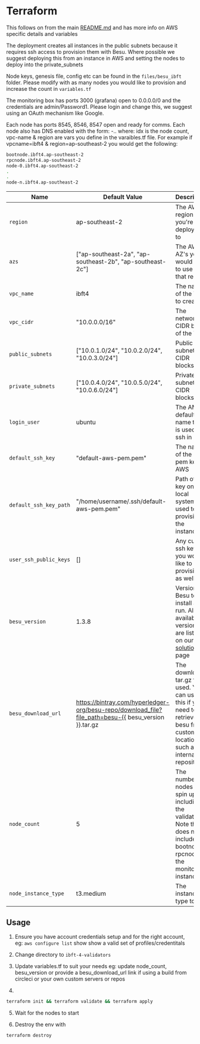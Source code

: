  
# Terraform

This follows on from the main [README.md](../README.md) and has more info on AWS specific details and variables

The deployment creates all instances in the public subnets because it requires ssh access to provision them with Besu. Where possible we suggest deploying this from an instance in AWS and setting the nodes to deploy into the private_subnets

Node keys, genesis file, config etc can be found in the `files/besu_ibft` folder. Please modify with as many nodes you would like to provision and increase the count in `variables.tf`

The monitoring box has ports 3000 (grafana) open to 0.0.0.0/0 and the credentials are admin/Password1. Please login and change this, we suggest using an OAuth mechanism like Google.

Each node has ports 8545, 8546, 8547 open and ready for comms. Each node also has DNS enabled with the form:
<node>-<idx>.<vpc-name>.<region>
where:
idx is the node count, vpc-name & region are vars you define in the varaibles.tf file.
For example if vpcname=ibft4 & region=ap-southeast-2 you would get the following:
```bash
bootnode.ibft4.ap-southeast-2
rpcnode.ibft4.ap-southeast-2
node-0.ibft4.ap-southeast-2
.
.
node-n.ibft4.ap-southeast-2
```

| Name           | Default Value | Description                        |
| -------------- | ------------- | -----------------------------------|
| `region` | ap-southeast-2 | The AWS region you're deploying to |
| `azs` | ["ap-southeast-2a", "ap-southeast-2b", "ap-southeast-2c"] |  The AWS AZ's you would like to use in that region |
| `vpc_name` | ibft4 | The name of the VPC to create |
| `vpc_cidr` | "10.0.0.0/16" | The network CIDR block of the VPC |
| `public_subnets` | ["10.0.1.0/24", "10.0.2.0/24", "10.0.3.0/24"] | Public subnet CIDR blocks  |
| `private_subnets` | ["10.0.4.0/24", "10.0.5.0/24", "10.0.6.0/24"] | Private subnet CIDR blocks |
| `login_user` | ubuntu | The AMI's default user name that is used to ssh in  |
| `default_ssh_key` | "default-aws-pem.pem" | The name of the ssh pem key in AWS |
| `default_ssh_key_path` | "/home/username/.ssh/default-aws-pem.pem" | Path of that key on your local system, used to provision the instance |
| `user_ssh_public_keys` | [] | Any custom ssh keys you would like to provision as well  |
| `besu_version` | 1.3.8 | Version of Besu to install and run. All available versions are listed on our Besu [solutions](https://pegasys.tech/solutions/hyperledger-besu/) page |
| `besu_download_url` | https://bintray.com/hyperledger-org/besu-repo/download_file?file_path=besu-{{ besu_version }}.tar.gz | The download tar.gz file used. You can use this if you need to retrieve besu from a custom location such as an internal repository. |
| `node_count` | 5 | The number of nodes to spin up including the validators. Note this does not include the bootnode, rpcnode or the monitoring instances |
| `node_instance_type` | t3.medium | The instance type to use |



## Usage

1. Ensure you have account credentials setup and for the right account, eg: `aws configure list` show show a valid set of profiles/credentitals

1. Change directory to `ibft-4-validators`

2. Update variables.tf to suit your needs
eg: update node_count, besu_version or provide a besu_download_url link if using a build from circleci or your own custom servers or repos

3. 
```bash
terraform init && terraform validate && terraform apply
```

5. Wait for the nodes to start


6. Destroy the env with 
```bash
terraform destroy
```
